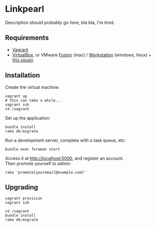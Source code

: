 Linkpearl
=========

Description should probably go here, bla bla, I'm tired.

Requirements
------------

* [Vagrant](http://vagrantup.com)
* [VirtualBox](https://virtualbox.org), or VMware [Fusion](http://vmware.com/products/fusion/) (mac) / [Workstation](http://vmware.com/products/workstation/) (windows, linux) + [this plugin](http://www.vagrantup.com/vmware)

Installation
------------

Create the virtual machine:

    vagrant up
    # this can take a while...
    vagrant ssh
    cd /vagrant

Set up the application:

    bundle install
    rake db:migrate

Run a development server, complete with a task queue, etc:

    bundle exec foreman start

Access it at <http://localhost:5000>, and register an account.  
Then promote yourself to admin:

    rake 'promote[youremail@example.com]'

Upgrading
---------

    vagrant provision
    vagrant ssh
    
    cd /vagrant
    bundle install
    rake db:migrate

